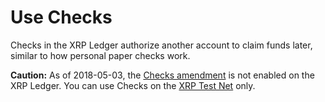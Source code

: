 # Use Checks

Checks in the XRP Ledger authorize another account to claim funds later, similar to how personal paper checks work.

**Caution:** As of 2018-05-03, the [Checks amendment](known-amendments.html#checks) is not enabled on the XRP Ledger. You can use Checks on the [XRP Test Net](TODO:link) only.
